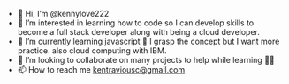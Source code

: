 - 👋 Hi, I’m @kennylove222
- 👀 I’m interested in learning how to code so I can develop skills to become a full stack developer along with being a cloud developer. 
- 🌱 I’m currently learning javascript 😤 I grasp the concept but I want more practice. also cloud computing with IBM.
- 💞️ I’m looking to collaborate on many projects to help while learning 👌🏾
- 📫 How to reach me kentraviousc@gmail.com

<!---
kennylove222/kennylove222 is a ✨ special ✨ repository because its `README.md` (this file) appears on your GitHub profile.
You can click the Preview link to take a look at your changes.
--->
